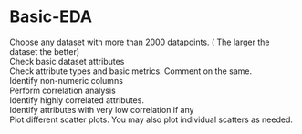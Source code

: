# Basic-EDA
Choose any dataset with more than 2000 datapoints. ( The larger the dataset the better)<br>
Check basic dataset attributes<br>
Check attribute types and basic metrics. Comment on the same. <br>
Identify non-numeric columns<br>
Perform correlation analysis <br>
Identify highly correlated attributes. <br>
Identify attributes with very low correlation if any<br>
Plot different scatter plots. You may also plot individual scatters as needed.
